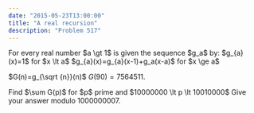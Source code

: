 ```yaml
---
date: "2015-05-23T13:00:00"
title: "A real recursion"
description: "Problem 517"
---
```


<p>
For every real number $a \gt 1$ is given the sequence $g_a$ by:
$g_{a}(x)=1$ for $x \lt a$
$g_{a}(x)=g_{a}(x-1)+g_a(x-a)$ for $x \ge a$

$G(n)=g_{\sqrt {n}}(n)$
$G(90)=7564511$.</p>
<p>
Find $\sum G(p)$ for $p$ prime and $10000000 \lt p \lt 10010000$
Give your answer modulo 1000000007.
</p>

